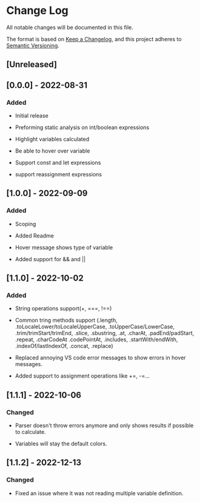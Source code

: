 # Change Log

All notable changes will be documented in this file.

The format is based on [Keep a Changelog](https://keepachangelog.com/en/1.0.0/),
and this project adheres to [Semantic Versioning](https://semver.org/spec/v2.0.0.html).

## [Unreleased]

## [0.0.0] - 2022-08-31

### Added

- Initial release

- Preforming static analysis on int/boolean expressions

- Highlight variables calculated

- Be able to hover over variable

- Support const and let expressions

- support reassignment expressions

## [1.0.0] - 2022-09-09

### Added

- Scoping

- Added Readme

- Hover message shows type of variable

- Added support for && and ||

## [1.1.0] - 2022-10-02

### Added

- String operations support(+, ===, !==)

- Common tring methods support (.length, .toLocaleLower/toLocaleUpperCase, .toUpperCase/LowerCase, 
.trim/trimStart/trimEnd, .slice, .sbustring, .at, .charAt, .padEnd/padStart, .repeat, .charCodeAt 
.codePointAt, .includes, .startWith/endWith, .indexOf/lastIndexOf, .concat, .replace)

- Replaced annoying VS code error messages to show errors in hover messages.

- Added support to assignment operations like +=, -=...

## [1.1.1] - 2022-10-06

### Changed

- Parser doesn't throw errors anymore and only shows results if possible to calculate.

- Variables will stay the default colors.

## [1.1.2] - 2022-12-13

### Changed

- Fixed an issue where it was not reading multiple variable definition.